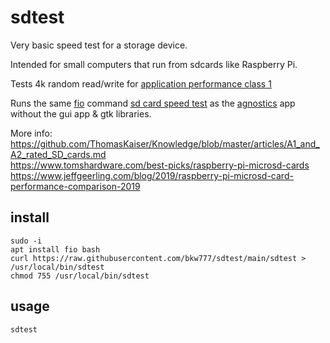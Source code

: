 # sdtest
Very basic speed test for a storage device.

Intended for small computers that run from sdcards like Raspberry Pi.  

Tests 4k random read/write for [application performance class 1](https://www.jeffgeerling.com/blog/2019/a2-class-microsd-cards-offer-no-better-performance-raspberry-pi)  

Runs the same [fio](https://fio.readthedocs.io/en/latest/index.html) command [sd card speed test](https://www.raspberrypi.com/news/sd-card-speed-test/) as the [agnostics](https://github.com/raspberrypi-ui/agnostics) app without the gui app & gtk libraries.  

More info:  
https://github.com/ThomasKaiser/Knowledge/blob/master/articles/A1_and_A2_rated_SD_cards.md  
https://www.tomshardware.com/best-picks/raspberry-pi-microsd-cards  
https://www.jeffgeerling.com/blog/2019/raspberry-pi-microsd-card-performance-comparison-2019

## install
```
sudo -i
apt install fio bash
curl https://raw.githubusercontent.com/bkw777/sdtest/main/sdtest > /usr/local/bin/sdtest
chmod 755 /usr/local/bin/sdtest
```

## usage
```sdtest```
